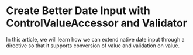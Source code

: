 # Create Better Date Input with ControlValueAccessor and Validator

In this article, we will learn how we can extend native date input through a directive so that it supports conversion of value and validation on value.